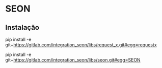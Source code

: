 # SEON

## Instalação
pip install -e git+https://gitlab.com/integration_seon/libs/request_x.git#egg=requestx

pip install -e git+https://gitlab.com/integration_seon/libs/seon.git#egg=SEON

